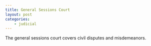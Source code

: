```yaml
---
title: General Sessions Court
layout: post
categories:
    - judicial
---
```


The general sessions court covers civil disputes and misdemeanors.